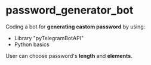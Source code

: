 # password_generator_bot
<div>
    <p>Coding a bot for <b>generating castom password</b> by using:</p>
    <ul>
        <li>Library "pyTelegramBotAPI"</li>
        <li>Python basics</li>
    </ul>
</div>
<p>User can choose password's <b>length</b> and <b>elements</b>.</p>